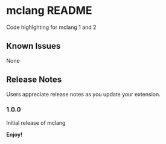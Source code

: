 # mclang README

Code highlghting for mclang 1 and 2

## Known Issues

None

## Release Notes

Users appreciate release notes as you update your extension.

### 1.0.0

Initial release of mclang

**Enjoy!**
